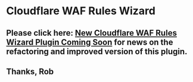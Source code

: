 # Cloudflare WAF Rules Wizard

<h2>Please click here:
<a target="_blank" href="https://5starplugins.com/coming-soon-cloudflare-waf-rules-wizard/">New Cloudflare WAF Rules Wizard Plugin Coming Soon</a>
for news on the refactoring and improved version of this plugin.</h2>

## Thanks, Rob
